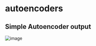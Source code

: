 # autoencoders


## Simple Autoencoder output
![image](https://user-images.githubusercontent.com/65759544/87286487-82fb6300-c52b-11ea-8b66-7f658f8af543.png)
